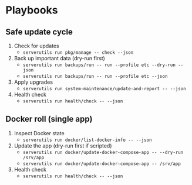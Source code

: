 # Playbooks

## Safe update cycle

1. Check for updates
   - `serverutils run pkg/manage -- check --json`
2. Back up important data (dry-run first)
   - `serverutils run backups/run -- run --profile etc --dry-run --json`
   - `serverutils run backups/run -- run --profile etc --json`
3. Apply upgrades
   - `serverutils run system-maintenance/update-and-report -- --json`
4. Health check
   - `serverutils run health/check -- --json`

## Docker roll (single app)

1. Inspect Docker state
   - `serverutils run docker/list-docker-info -- --json`
2. Update the app (dry-run first if scripted)
   - `serverutils run docker/update-docker-compose-app -- --dry-run /srv/app`
   - `serverutils run docker/update-docker-compose-app -- /srv/app`
3. Health check
   - `serverutils run health/check -- --json`

